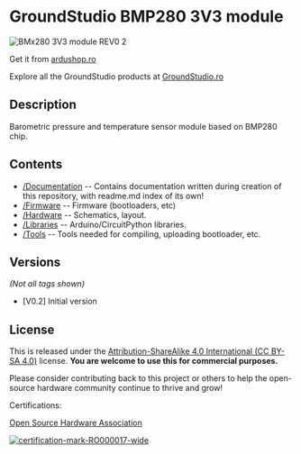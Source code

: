 GroundStudio BMP280 3V3 module
====================================
![BMx280 3V3 module REV0 2](https://github.com/GroundStudio/GroundStudio_BMP280_3V3_module/assets/77836107/acb8c092-a191-4ec9-8b7a-319acd7f5783)

Get it from [ardushop.ro](https://ardushop.ro/ro/home/2512-modul-senzor-presiune-atmosferica-bmp280-3v3-groundstudio.html)

Explore all the GroundStudio products at [GroundStudio.ro](https://groundstudio.ro/)

Description
-------------------
Barometric pressure and temperature sensor module based on BMP280 chip.

Contents
-------------------

* [/Documentation](https://github.com/GroundStudio/GroundStudio_BMP280_3V3_module/tree/main/Documentation) -- Contains documentation written during creation of this repository, with readme.md index of its own!
* [/Firmware](https://github.com/GroundStudio/GroundStudio_BMP280_3V3_module/tree/main/Firmware) -- Firmware (bootloaders, etc)
* [/Hardware](https://github.com/GroundStudio/GroundStudio_BMP280_3V3_module/tree/main/Hardware) -- Schematics, layout.
* [/Libraries](https://github.com/GroundStudio/GroundStudio_BMP280_3V3_module/tree/main/Libraries) -- Arduino/CircuitPython libraries. 
* [/Tools](https://github.com/GroundStudio/GroundStudio_BMP280_3V3_module/tree/main) -- Tools needed for compiling, uploading bootloader, etc.

Versions
-------------------
*(Not all tags shown)*
* [V0.2] Initial version

License
-------------------
This is released under the [Attribution-ShareAlike 4.0 International (CC BY-SA 4.0)](https://creativecommons.org/licenses/by-sa/4.0/) license. 
**You are welcome to use this for commercial purposes.**

Please consider contributing back to this project or others to help the open-source hardware community continue to thrive and grow! 

Certifications:

[Open Source Hardware Association](https://certification.oshwa.org/ro000017.html)   
   
[![certification-mark-RO000017-wide](https://github.com/GroundStudio/GroundStudio_BMP280_3V3_module/assets/77836107/feb2d7ee-95b5-4773-9ccb-710c8915e0b0)](https://certification.oshwa.org/ro000017.html)

